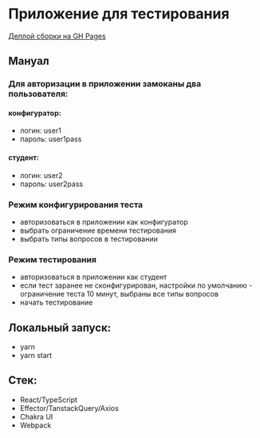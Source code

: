 # Приложение для тестирования

[Деплой сборки на GH Pages](https://kultibus.github.io/madsoft-soft)

## Мануал

### Для авторизации в приложении замоканы два пользователя:

#### конфигуратор:

- логин: user1
- пароль: user1pass

#### студент:

- логин: user2
- пароль: user2pass

### Режим конфигурирования теста

- авторизоваться в приложении как конфигуратор
- выбрать ограничение времени тестирования
- выбрать типы вопросов в тестировании

### Режим тестирования

- авторизоваться в приложении как студент
- если тест заранее не сконфигурирован, настройки по умолчанию - ограничение теста 10 минут, выбраны все типы вопросов
- начать тестирование

## Локальный запуск:

- yarn
- yarn start

## Стек:

- React/TypeScript
- Effector/TanstackQuery/Axios
- Chakra UI
- Webpack
